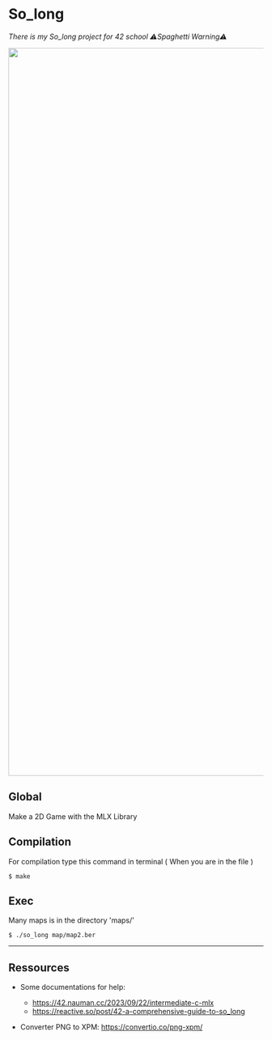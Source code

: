 # So_long

_There is my So_long project for 42 school ⚠️Spaghetti Warning⚠️_

<div align="center">
  <img width="1439" alt="image" src="https://github.com/arthurmalangin/42_so_long/assets/152140753/e2968791-8ddc-4d66-9edd-4012460733e5">
</div>

## Global

Make a 2D Game with the MLX Library

## Compilation

For compilation type this command in terminal ( When you are in the file )
```
$ make
```

## Exec

Many maps is in the directory 'maps/'
```
$ ./so_long map/map2.ber
```
***

## Ressources

* Some documentations for help: 
  *  https://42.nauman.cc/2023/09/22/intermediate-c-mlx
  *  https://reactive.so/post/42-a-comprehensive-guide-to-so_long

* Converter PNG to XPM: https://convertio.co/png-xpm/
